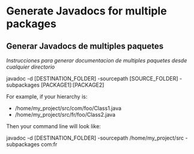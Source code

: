 # Generate Javadocs for multiple packages
## Generar Javadocs de multiples paquetes

*Instrucciones para generar documentacion de multiples paquetes desde cualquier directorio*

javadoc -d [DESTINATION_FOLDER] -sourcepath [SOURCE_FOLDER] -subpackages [PACKAGE1]:[PACKAGE2]

For example, if your hierarchy is:

- /home/my_project/src/com/foo/Class1.java
- /home/my_project/src/fr/foo/Class2.java

Then your command line will look like:

javadoc -d [DESTINATION_FOLDER] -sourcepath /home/my_project/src -subpackages com:fr
